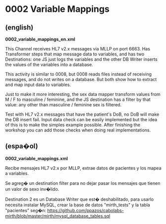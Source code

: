 # 0002 Variable Mappings

## (english)

**0002_variable_mappings_en.xml**

This Channel receives HL7 v2.x messages via MLLP on port 6663. Has Transformer
steps that map message data to variables, and has two Destinations: one JS just
logs the variables and the other DB Writer inserts the values of the variables
into a database.

This activity is similar to 0008, but 0008 reads files instead of
receiving messages, and do not writes on a database. But both show
how to extract and map input data to variables.

Just to make it more interesting, the sex data mapper transform values from
M / F to masculine / feminine, and the JS destination has a filter by that value:
any other than masculine / feminine sex is filtered.

Test with HL7 v2.x messages that have the patient's DoB, no DoB will make the DB
insert fail. Input data check can be easily implemented but the idea of this is
to make the simples example possible. After finishing the workshop you can add
those checks when doing real implementations.


## (espa�ol)

**0002_variable_mappings.xml**

Recibe mensajes HL7 v2.x por MLLP, extrae datos de pacientes y los mapea a variables.

Se agreg� un destination filter para no dejar pasar los mensajes que tienen un valor de sexo inv�lido.

Destination 2 es un Database Writer que est� deshabilitado, para usarlo necesita instalar MySQL, crear la base de datos "mirth_tests" y la tabla "pacientes" seg�n: https://github.com/ppazos/cabolabs-mirth/blob/master/mirth/mysql_database_tables.sql
